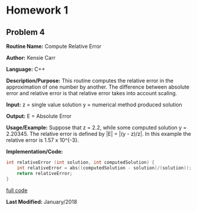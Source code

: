 # Homework 1
## Problem 4
**Routine Name:**           Compute Relative Error

**Author:** Kensie Carr

**Language:** C++

**Description/Purpose:** 
This routine computes the relative error in the approximation of one number by another. The difference between absolute error and relative error is that relative error takes into account scaling. 

**Input:**
z = single value solution
y = numerical method produced solution

**Output:** 
E = Absolute Error

**Usage/Example:**
Suppose that z = 2.2, while some computed solution y = 2.20345. The relative error is defined by |E| = |(y - z)/z|. In this example the relative error is 1.57 x 10^{-3}.

**Implementation/Code:** 
```c++
int relativeError (int solution, int computedSolution) {
    int relativeError = abs((computedSolution - solution)/(solution));
    return relativeError;
}
```
[full code](https://KensieCarr.github.io/Math-5620/softwaremanual/relative_error.cpp)

**Last Modified:** January/2018